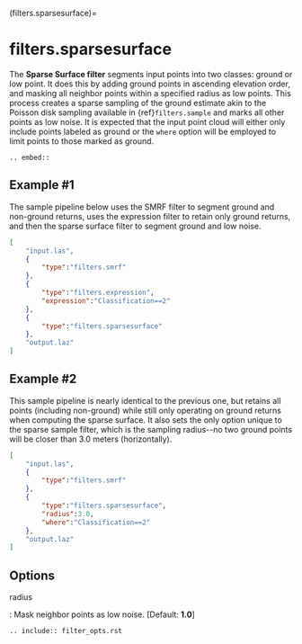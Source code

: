 (filters.sparsesurface)=

# filters.sparsesurface

The **Sparse Surface filter** segments input points into two classes: ground or
low point. It does this by adding ground points in ascending elevation order,
and masking all neighbor points within a specified radius as low points. This
process creates a sparse sampling of the ground estimate akin to the Poisson
disk sampling available in {ref}`filters.sample` and marks all other points as
low noise. It is expected that the input point cloud will either only include
points labeled as ground or the `where` option will be employed to limit
points to those marked as ground.

```{eval-rst}
.. embed::
```

## Example #1

The sample pipeline below uses the SMRF filter to segment ground and non-ground
returns, uses the expression filter to retain only ground returns, and then the
sparse surface filter to segment ground and low noise.

```json
[
    "input.las",
    {
        "type":"filters.smrf"
    },
    {
        "type":"filters.expression",
        "expression":"Classification==2"
    },
    {
        "type":"filters.sparsesurface"
    },
    "output.laz"
]
```

## Example #2

This sample pipeline is nearly identical to the previous one, but retains all
points (including non-ground) while still only operating on ground returns when
computing the sparse surface. It also sets the only option unique to the sparse
sample filter, which is the sampling radius--no two ground points will be
closer than 3.0 meters (horizontally).

```json
[
    "input.las",
    {
        "type":"filters.smrf"
    },
    {
        "type":"filters.sparsesurface",
        "radius":3.0,
        "where":"Classification==2"
    },
    "output.laz"
]
```

## Options

radius

: Mask neighbor points as low noise. \[Default: **1.0**\]

```{eval-rst}
.. include:: filter_opts.rst
```

